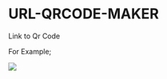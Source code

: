 # URL-QRCODE-MAKER
Link to Qr Code

For Example;
<div id="paricles-js">
<img src="https://media.giphy.com/media/pYZMhRxpYfyElxBGmb/giphy.gif?cid=790b7611bd8ff05cb0a9715b2ecddab59b3016f0596d83b4&rid=giphy.gif&ct=g" with="700">
